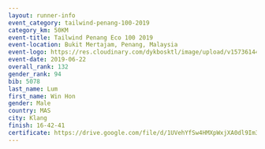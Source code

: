 ```yaml
--- 
layout: runner-info 
event_category: tailwind-penang-100-2019 
category_km: 50KM 
event-title: Tailwind Penang Eco 100 2019 
event-location: Bukit Mertajam, Penang, Malaysia 
event-logo: https://res.cloudinary.com/dykbosktl/image/upload/v1573614442/Logo/Logo_gqlzi3.jpg 
event-date: 2019-06-22 
overall_rank: 132
gender_rank: 94
bib: 5078
last_name: Lum
first_name: Win Hon
gender: Male
country: MAS
city: Klang
finish: 16-42-41
certificate: https://drive.google.com/file/d/1UVehYfSw4HMXpWxjXA0dl9Im3yeWZ-S/view?usp=sharing
--- 
```

